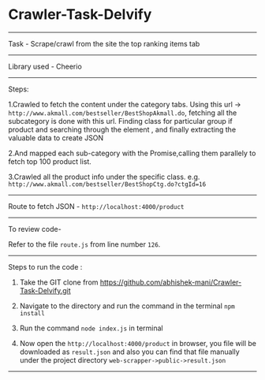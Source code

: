# Crawler-Task-Delvify

****
Task -  Scrape/crawl from the site the top ranking items tab
****
Library used - Cheerio
****
Steps:

1.Crawled to fetch the content under the category tabs.
  Using this url -> `http://www.akmall.com/bestseller/BestShopAkmall.do`, fetching all the subcategory is done with this url.
  Finding class for particular group if product and searching through the element , and finally extracting the valuable data to create       JSON

2.And mapped each sub-category with the Promise,calling them parallely to fetch top 100 product list.

3.Crawled all the product info under the specific class. e.g. `http://www.akmall.com/bestseller/BestShopCtg.do?ctgId=16`
****
Route to fetch JSON - `http://localhost:4000/product`
****
To review code- 

Refer to the file `route.js` from line number `126`.
****
Steps to run the code : 

1. Take the GIT clone from https://github.com/abhishek-mani/Crawler-Task-Delvify.git

2. Navigate to the directory and run the command in the terminal `npm install`

3. Run the command `node index.js` in terminal

4. Now open the `http://localhost:4000/product` in browser, you file will be downloaded as `result.json` and also you can find that file manually under the project directory `web-scrapper->public->result.json`

****
